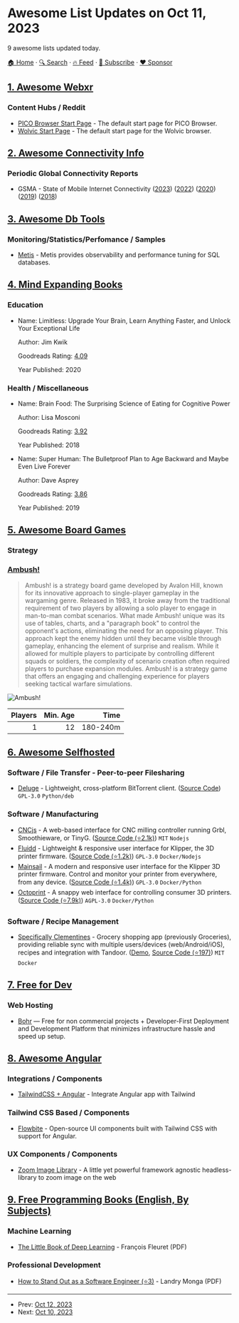 # Awesome List Updates on Oct 11, 2023

9 awesome lists updated today.

[🏠 Home](/README.md) · [🔍 Search](https://www.trackawesomelist.com/search/) · [🔥 Feed](https://www.trackawesomelist.com/rss.xml) · [📮 Subscribe](https://trackawesomelist.us17.list-manage.com/subscribe?u=d2f0117aa829c83a63ec63c2f&id=36a103854c) · [❤️  Sponsor](https://github.com/sponsors/theowenyoung)



## [1. Awesome Webxr](/content/msub2/awesome-webxr/README.md)

### Content Hubs / Reddit

*   [PICO Browser Start Page](https://browser-us.picovr.com/) - The default start page for PICO Browser.
*   [Wolvic Start Page](https://wolvic.com/en/start/) - The default start page for the Wolvic browser.

## [2. Awesome Connectivity Info](/content/stevesong/awesome-connectivity-info/README.md)

### Periodic Global Connectivity Reports

*   GSMA - State of Mobile Internet Connectivity ([2023](https://www.gsma.com/r/wp-content/uploads/2023/10/The-State-of-Mobile-Internet-Connectivity-Report-2023.pdf)) ([2022](https://www.gsma.com/r/wp-content/uploads/2022/10/The-State-of-Mobile-Internet-Connectivity-Report-2022.pdf)) ([2020](https://www.gsma.com/r/wp-content/uploads/2020/09/GSMA-State-of-Mobile-Internet-Connectivity-Report-2020.pdf)) ([2019](https://www.gsma.com/mobilefordevelopment/wp-content/uploads/2019/07/GSMA-State-of-Mobile-Internet-Connectivity-Report-2019.pdf)) ([2018](https://www.gsma.com/mobilefordevelopment/wp-content/uploads/2018/09/State-of-Mobile-Internet-Connectivity-2018.pdf))

## [3. Awesome Db Tools](/content/mgramin/awesome-db-tools/README.md)

### Monitoring/Statistics/Perfomance / Samples

*   [Metis](https://www.metisdata.io/product/troubleshooting) - Metis provides observability and performance tuning for SQL databases.

## [4. Mind Expanding Books](/content/hackerkid/Mind-Expanding-Books/README.md)

### Education

- Name: Limitless: Upgrade Your Brain, Learn Anything Faster, and Unlock Your Exceptional Life

  Author: Jim Kwik

  Goodreads Rating: [4.09](https://www.goodreads.com/book/show/49994260-limitless?from_search=true\&from_srp=true\&qid=pbeSkuESjB\&rank=1)

  Year Published: 2020



### Health / Miscellaneous

- Name: Brain Food: The Surprising Science of Eating for Cognitive Power

  Author: Lisa Mosconi

  Goodreads Rating: [3.92](https://www.goodreads.com/book/show/35457267-brain-food)

  Year Published: 2018


- Name: Super Human: The Bulletproof Plan to Age Backward and Maybe Even Live Forever

  Author: Dave Asprey

  Goodreads Rating: [3.86](https://www.goodreads.com/book/show/43801612-super-human?ref=nav_sb_ss_3_11)

  Year Published: 2019



## [5. Awesome Board Games](/content/edm00se/awesome-board-games/README.md)

### Strategy

### [Ambush!](https://boardgamegeek.com/boardgame/1608/ambush)

> Ambush! is a strategy board game developed by Avalon Hill, known for its innovative approach to single-player gameplay in the wargaming genre. Released in 1983, it broke away from the traditional requirement of two players by allowing a solo player to engage in man-to-man combat scenarios. What made Ambush! unique was its use of tables, charts, and a "paragraph book" to control the opponent's actions, eliminating the need for an opposing player. This approach kept the enemy hidden until they became visible through gameplay, enhancing the element of surprise and realism. While it allowed for multiple players to participate by controlling different squads or soldiers, the complexity of scenario creation often required players to purchase expansion modules. Ambush! is a strategy game that offers an engaging and challenging experience for players seeking tactical warfare simulations.

![Ambush!](https://cf.geekdo-images.com/8H-hiPuWsdD07fcj0kMsYA__itemrep/img/lrnLlctpbFXS7Sz_MnZu-SveGoE=/fit-in/246x300/filters:strip_icc\(\)/pic265524.jpg)

| Players | Min. Age |     Time |
| ------: | -------: | -------: |
|       1 |       12 | 180-240m |

## [6. Awesome Selfhosted](/content/awesome-selfhosted/awesome-selfhosted/README.md)

### Software / File Transfer - Peer-to-peer Filesharing

*   [Deluge](https://deluge-torrent.org/) - Lightweight, cross-platform BitTorrent client. ([Source Code](https://git.deluge-torrent.org/deluge/tree/?h=develop)) `GPL-3.0` `Python/deb`

### Software / Manufacturing

*   [CNCjs](https://cnc.js.org/) - A web-based interface for CNC milling controller running Grbl, Smoothieware, or TinyG. ([Source Code (⭐2.1k)](https://github.com/cncjs/cncjs/)) `MIT` `Nodejs`
*   [Fluidd](https://docs.fluidd.xyz/) - Lightweight & responsive user interface for Klipper, the 3D printer firmware. ([Source Code (⭐1.2k)](https://github.com/fluidd-core/fluidd)) `GPL-3.0` `Docker/Nodejs`
*   [Mainsail](https://docs.mainsail.xyz/) - A modern and responsive user interface for the Klipper 3D printer firmware. Control and monitor your printer from everywhere, from any device. ([Source Code (⭐1.4k)](https://github.com/mainsail-crew/mainsail)) `GPL-3.0` `Docker/Python`
*   [Octoprint](https://octoprint.org/) - A snappy web interface for controlling consumer 3D printers. ([Source Code (⭐7.9k)](https://github.com/OctoPrint/OctoPrint)) `AGPL-3.0` `Docker/Python`

### Software / Recipe Management

*   [Specifically Clementines](https://davideshay.github.io/groceries/) - Grocery shopping app (previously Groceries), providing reliable sync with multiple users/devices (web/Android/iOS), recipes and integration with Tandoor. ([Demo](https://www.specificallyclementines.com/), [Source Code (⭐197)](https://github.com/davideshay/groceries)) `MIT` `Docker`

## [7. Free for Dev](/content/ripienaar/free-for-dev/README.md)

### Web Hosting

*   [Bohr](https://bohr.io) — Free for non commercial projects + Developer-First Deployment and Development Platform that minimizes infrastructure hassle and speed up setup.

## [8. Awesome Angular](/content/PatrickJS/awesome-angular/README.md)

### Integrations / Components

*   [TailwindCSS + Angular](https://tailwind-elements.com/docs/standard/integrations/angular-integration/) - Integrate Angular app with Tailwind

### Tailwind CSS Based / Components

*   [Flowbite](https://flowbite.com/docs/getting-started/angular/) - Open-source UI components built with Tailwind CSS with support for Angular.

### UX Components / Components

*   [Zoom Image Library](https://willnguyen1312.github.io/zoom-image) - A little yet powerful framework agnostic headless-library to zoom image on the web

## [9. Free Programming Books (English, By Subjects)](/content/EbookFoundation/free-programming-books/books/free-programming-books-subjects/README.md)

### Machine Learning

*   [The Little Book of Deep Learning](https://fleuret.org/public/lbdl.pdf) - François Fleuret (PDF)

### Professional Development

*   [How to Stand Out as a Software Engineer (⭐3)](https://github.com/lvndry/how-to-stand-out-as-a-software-engineer/blob/main/how_to_stand_out_as_a_software_engineer.pdf) - Landry Monga (PDF)

---

- Prev: [Oct 12, 2023](/content/2023/10/12/README.md)
- Next: [Oct 10, 2023](/content/2023/10/10/README.md)